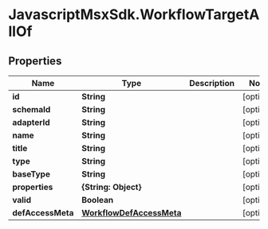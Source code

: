 # JavascriptMsxSdk.WorkflowTargetAllOf

## Properties

Name | Type | Description | Notes
------------ | ------------- | ------------- | -------------
**id** | **String** |  | [optional] 
**schemaId** | **String** |  | [optional] 
**adapterId** | **String** |  | [optional] 
**name** | **String** |  | [optional] 
**title** | **String** |  | [optional] 
**type** | **String** |  | [optional] 
**baseType** | **String** |  | [optional] 
**properties** | **{String: Object}** |  | [optional] 
**valid** | **Boolean** |  | [optional] 
**defAccessMeta** | [**WorkflowDefAccessMeta**](WorkflowDefAccessMeta.md) |  | [optional] 


